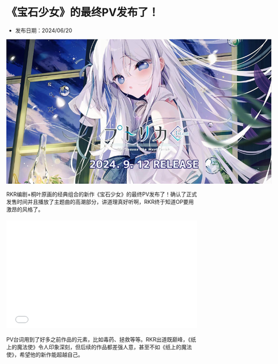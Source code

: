 # 《宝石少女》的最终PV发布了！

- 发布日期：2024/06/20

<img alt="内容图片" src="https://raw.githubusercontent.com/YDDLJW/YDDLJW.github.io/main/static/post_pictures/0620play1.jpg" style="max-width:700px; width:auto; height:auto;"/>

RKR编剧+桐叶原画的经典组合的新作《宝石少女》的最终PV发布了！确认了正式发售时间并且播放了主题曲的高潮部分，讲道理真好听啊，RKR终于知道OP要用激昂的风格了。

<div style="position: relative; width: 100%; max-width: 800px; height: 0; padding-bottom: 56.25%; margin: 20px 0;">
  <iframe src="//player.bilibili.com/player.html?isOutside=true&aid=1955920035&bvid=BV14y411q7br&cid=1585199208&p=1" scrolling="no" border="0" frameborder="no" framespacing="0" allowfullscreen="true" style="position: absolute; top: 0; left: 0; width: 100%; height: 100%;"></iframe>
</div>

PV台词用到了好多之前作品的元素，比如毒药、拯救等等。RKR出道既巅峰，《纸上的魔法使》令人印象深刻，但后续的作品都差强人意，甚至不如《纸上的魔法使》，希望他的新作能超越自己。